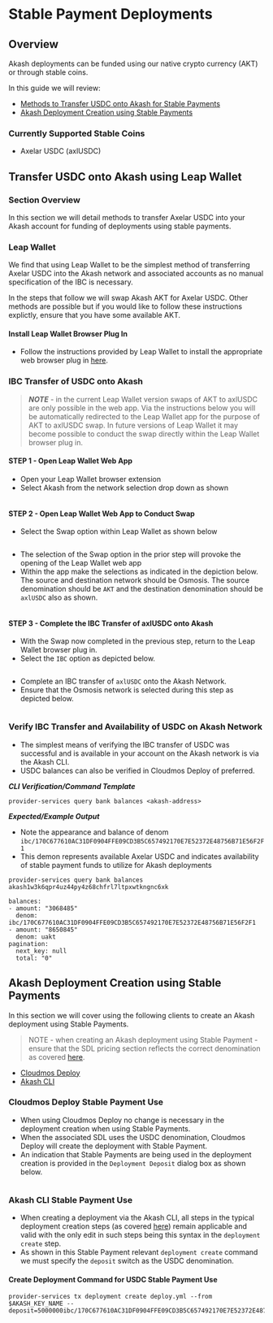 # Stable Payment Deployments

## Overview

Akash deployments can be funded using our native crypto currency (AKT) or through stable coins.

In this guide we will review:

* [Methods to Transfer USDC onto Akash for Stable Payments](stable-payment-deployments.md#methods-to-transfer-usdc-onto-akash-for-stable-payments)
* [Akash Deployment Creation using Stable Payments](stable-payment-deployments.md#akash-deployment-creation-using-stable-payments)

### Currently Supported Stable Coins

* Axelar USDC (axlUSDC)

## Transfer USDC onto Akash using Leap Wallet

### Section Overview

In this section we will detail methods to transfer Axelar USDC into your Akash account for funding of deployments using stable payments.

### Leap Wallet

We find that using Leap Wallet to be the simplest method of transferring Axelar USDC into the Akash network and associated accounts as no manual specification of the IBC is necessary.

In the steps that follow we will swap Akash AKT for Axelar USDC.  Other methods are possible but if you would like to follow these instructions explictly, ensure that you have some available AKT.

#### Install Leap Wallet Browser Plug In

* Follow the instructions provided by Leap Wallet to install the appropriate web browser plug in [here](https://www.leapwallet.io/download).

### IBC Transfer of USDC onto Akash

> _**NOTE**_ - in the current Leap Wallet version swaps of AKT to axlUSDC are only possible in the web app.  Via the instructions below you will be automatically redirected to the Leap Wallet app for the purpose of AKT to axlUSDC swap.  In future versions of Leap Wallet it may become possible to conduct the swap directly within the Leap Wallet browser plug in.

#### STEP 1 - Open Leap Wallet Web App

* Open your Leap Wallet browser extension
* Select Akash from the network selection drop down as shown

<figure><img src="../../.gitbook/assets/leapWalletWithAkashSelected.png" alt=""><figcaption></figcaption></figure>

#### STEP 2 - Open Leap Wallet Web App to Conduct Swap

* Select the Swap option within Leap Wallet as shown below

<figure><img src="../../.gitbook/assets/leapWalletInitiateWebApp.png" alt=""><figcaption></figcaption></figure>

* The selection of the Swap option in the prior step will provoke the opening of the Leap Wallet web app
* Within the app make the selections as indicated in the depiction below.  The source and destination network should be Osmosis.  The source denomination should be `AKT` and the destination denomination should be `axlUSDC` also as shown.

<figure><img src="../../.gitbook/assets/ibcSwap.png" alt=""><figcaption></figcaption></figure>

#### STEP 3 - Complete the IBC Transfer of axlUSDC onto Akash

* With the Swap now completed in the previous step, return to the Leap Wallet browser plug in.
* Select the `IBC` option as depicted below.

<figure><img src="../../.gitbook/assets/initiateIBC.png" alt=""><figcaption></figcaption></figure>

* Complete an IBC transfer of `axlUSDC` onto the Akash Network.
* Ensure that the Osmosis network is selected during this step as depicted below.

<figure><img src="../../.gitbook/assets/sendOntoAkash.png" alt=""><figcaption></figcaption></figure>

### Verify IBC Transfer and Availability of USDC on Akash Network

* The simplest means of verifying the IBC transfer of USDC was successful and is available in your account on the Akash network is via the Akash CLI.
* USDC balances can also be verified in Cloudmos Deploy of preferred.

_**CLI Verification/Command Template**_

```
provider-services query bank balances <akash-address>
```

_**Expected/Example Output**_

* Note the appearance and balance of denom `ibc/170C677610AC31DF0904FFE09CD3B5C657492170E7E52372E48756B71E56F2F1`
* This demon represents available Axelar USDC and indicates availability of stable payment funds to utilize for Akash deployments

```
provider-services query bank balances akash1w3k6qpr4uz44py4z68chfrl7ltpxwtkngnc6xk

balances:
- amount: "3068485"
  denom: ibc/170C677610AC31DF0904FFE09CD3B5C657492170E7E52372E48756B71E56F2F1
- amount: "8650845"
  denom: uakt
pagination:
  next_key: null
  total: "0"
```

## Akash Deployment Creation using Stable Payments

In this section we will cover using the following clients to create an Akash deployment using Stable Payments.

> NOTE - when creating an Akash deployment using Stable Payment - ensure that the SDL pricing section reflects the correct denomination as covered [here](https://docs.akash.network/readme/stack-definition-language#stable-payment).

* [Cloudmos Deploy](stable-payment-deployments.md#cloudmos-deploy-stable-payment-use)
* [Akash CLI](stable-payment-deployments.md#akash-cli-stable-payment-use)

### Cloudmos Deploy Stable Payment Use

* When using Cloudmos Deploy no change is necessary in the deployment creation when using Stable Payments.
* When the associated SDL uses the USDC denomination, Cloudmos Deploy will create the deployment with Stable Payment.
* An indication that Stable Payments are being used in the deployment creation is provided in the `Deployment Deposit` dialog box as shown below.

<figure><img src="../../.gitbook/assets/cloudmosStable.png" alt=""><figcaption></figcaption></figure>

### Akash CLI Stable Payment Use

* When creating a deployment via the Akash CLI, all steps in the typical deployment creation steps (as covered [here](../../guides/cli/detailed-steps/)) remain applicable and valid with the only edit in such steps being this syntax in the `deployment create` step.
* As shown in this Stable Payment relevant `deployment create` command we must specify the `deposit` switch as the USDC denomination.

#### Create Deployment Command for USDC Stable Payment Use

```
provider-services tx deployment create deploy.yml --from $AKASH_KEY_NAME --deposit=5000000ibc/170C677610AC31DF0904FFE09CD3B5C657492170E7E52372E48756B71E56F2F1
```
